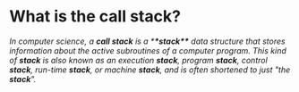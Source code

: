 # What is the call stack?

_In computer science, a **call stack** is a \***\*stack\*\*** data structure that stores information about the active subroutines of a computer program. This kind of **stack** is also known as an execution **stack**, program **stack**, control **stack**, run-time **stack**, or machine **stack**, and is often shortened to just "the **stack**"._
